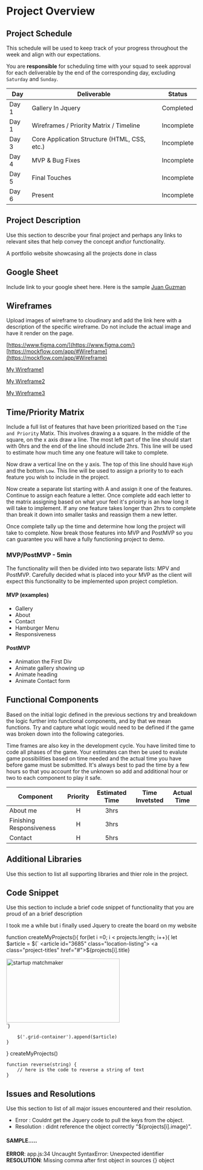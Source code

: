 # Project Overview

## Project Schedule

This schedule will be used to keep track of your progress throughout the week and align with our expectations.  

You are **responsible** for scheduling time with your squad to seek approval for each deliverable by the end of the corresponding day, excluding `Saturday` and `Sunday`.

|  Day | Deliverable | Status
|---|---| ---|
|Day 1| Gallery In Jquery| Completed
|Day 1| Wireframes / Priority Matrix / Timeline | Incomplete
|Day 3| Core Application Structure (HTML, CSS, etc.) | Incomplete
|Day 4| MVP & Bug Fixes | Incomplete
|Day 5| Final Touches | Incomplete
|Day 6| Present | Incomplete


## Project Description

Use this section to describe your final project and perhaps any links to relevant sites that help convey the concept and\or functionality.
 
 A portfolio website showcasing all the projects done in class

## Google Sheet

Include link to your google sheet here.  Here is the sample [Juan Guzman](https://docs.google.com/spreadsheets/d/1avtWUBuFSA1Irkpus9lx_NYoQkLzzQKcjvZNbn35-bA/edit#gid=0) 

## Wireframes

Upload images of wireframe to cloudinary and add the link here with a description of the specific wireframe. Do not include the actual image and have it render on the page.  

[https://www.figma.com/](https://www.figma.com/)
[https://mockflow.com/app/#Wireframe](https://mockflow.com/app/#Wireframe)

[My Wireframe1](https://res.cloudinary.com/dbrdhogvw/image/upload/v1583780565/IMG_7780_rgnvpr.jpg)

[My Wireframe2](https://res.cloudinary.com/dbrdhogvw/image/upload/v1583780566/IMG_7566_wt7cuq.jpg)

[My Wireframe3](https://res.cloudinary.com/dbrdhogvw/image/upload/v1583780563/IMG_7521_ikff1i.jpg)

## Time/Priority Matrix 

Include a full list of features that have been prioritized based on the `Time and Priority` Matix.  This involves drawing a a square.  In the middle of the square, on the x axis draw a line.  The most left part of the line should start with 0hrs and the end of the line should include 2hrs.  This line will be used to estimate how much time any one feature will take to complete. 

Now draw a vertical line on the y axis.  The top of this line should have `High` and the bottom `Low`.  This line will be used to assign a priority to to each feature you wish to include in the project.  

Now create a separate list starting with A and assign it one of the features.  Continue to assign each feature a letter.  Once complete add each letter to the matrix assigning based on what your feel it's prioirty is an how long it will take to implement. If any one feature takes longer than 2hrs to complete than break it down into smaller tasks and reassign them a new letter. 

Once complete tally up the time and determine how long the project will take to complete. Now break those features into MVP and PostMVP so you can guarantee you will have a fully functioning project to demo. 

### MVP/PostMVP - 5min

The functionality will then be divided into two separate lists: MPV and PostMVP.  Carefully decided what is placed into your MVP as the client will expect this functionality to be implemented upon project completion.  

#### MVP (examples)

- Gallery
- About
- Contact
- Hamburger Menu
- Responsiveness

#### PostMVP 

- Animation the First Div
- Animate gallery showing up
- Animate heading
- Animate Contact form

## Functional Components

Based on the initial logic defined in the previous sections try and breakdown the logic further into functional components, and by that we mean functions.  Try and capture what logic would need to be defined if the game was broken down into the following categories.

Time frames are also key in the development cycle.  You have limited time to code all phases of the game.  Your estimates can then be used to evalute game possibilities based on time needed and the actual time you have before game must be submitted. It's always best to pad the time by a few hours so that you account for the unknown so add and additional hour or two to each component to play it safe.

| Component | Priority | Estimated Time | Time Invetsted | Actual Time |
| --- | :---: |  :---: | :---: | :---: |
| About me | H | 3hrs| | |
| Finishing Responsiveness | H | 3hrs|  |  |
| Contact | H | 5hrs|  |  |

## Additional Libraries
 Use this section to list all supporting libraries and thier role in the project. 

## Code Snippet

Use this section to include a brief code snippet of functionality that you are proud of an a brief description  

I took me a while but i finally used Jquery to create the board on my website

function createMyProjects(){
    for(let i =0; i < projects.length; i++){
        let $article = $(`
        <article id="3685" class="location-listing">
           <a class="project-titles" href="#">${projects[i].title}</a>
        <div class="project-image">
        <a href=${projects[i].url}>
             <img width="300" height="169" src=${projects[i].image} alt="startup matchmaker"></a>
        </div>
        </article>`)

        $('.grid-container').append($article)
    }
  }
  createMyProjects()
```
function reverse(string) {
	// here is the code to reverse a string of text
}
```

## Issues and Resolutions
 Use this section to list of all major issues encountered and their resolution.

 - Error : Couldnt get the Jquery code to pull the keys from the object. 
 - Resolution : didnt reference the object correctly "${projects[i].image}".


#### SAMPLE.....
**ERROR**: app.js:34 Uncaught SyntaxError: Unexpected identifier                                
**RESOLUTION**: Missing comma after first object in sources {} object

